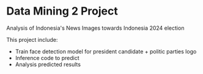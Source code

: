 # Data Mining 2 Project
Analysis of Indonesia's News Images towards Indonesia 2024 election

This project include:
- Train face detection model for president candidate + politic parties logo
- Inference code to predict
- Analysis predicted results
